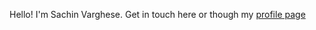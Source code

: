 Hello! I'm Sachin Varghese. Get in touch here or though my [profile page](https://sachinvarghese.github.io)
